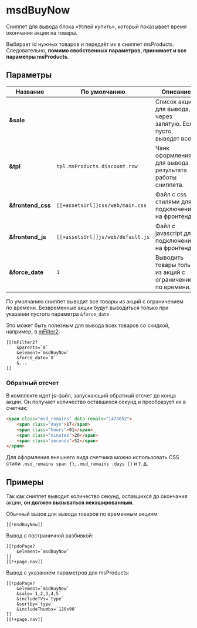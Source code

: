 # msdBuyNow

Сниппет для вывода блока «Успей купить», который показывает время окончания акции на товары.

Выбирает id нужных товаров и передаёт их в сниппет msProducts.
Следовательно, **помимо свобственных параметров, принимает и все параметры msProducts**.

## Параметры

| Название          | По умолчанию                    | Описание                                                         |
|-------------------|---------------------------------|------------------------------------------------------------------|
| **&sale**         |                                 | Список акций для вывода, через запятую. Если пусто, выведет все. |
| **&tpl**          | `tpl.msProducts.discount.row`     | Чанк оформления для вывода результата работы сниппета.           |
| **&frontend_css** | `[[+assetsUrl]]css/web/main.css`  | Файл с css стилями для подключения на фронтенде.                 |
| **&frontend_js**  | `[[+assetsUrl]]js/web/default.js` | Файл с javascript для подключения на фронтенде.                  |
| **&force_date**   | `1`                               | Выводить товары только из акций с ограничением по времени.       |

По умолчанию сниппет выводит все товары из акций с ограничением по времени.
Безвременные акции будут выводиться только при указании пустого параметра `&force_date`

Это может быть полезным для вывода всех товаров со скидкой, например, в [mFilter2][1]:

``` modx
[[!mFilter2?
    &parents=`0`
    &element=`msdBuyNow`
    &force_date=`0`
    &...
]]
```

### Обратный отсчет

В комплекте идет js-файл, запускающий обратный отсчет до конца акции. Он получает количество оставшихся секунд и преобразует их в счетчик:

``` html
<span class="msd_remains" data-remain="1473652">
    <span class="days">17</span>
    <span class="hours">01</span>
    <span class="minutes">20</span>
    <span class="seconds">52</span>
</span>
```

Для оформления внешнего вида счетчика можно использовать CSS стили `.msd_remains span {}`, `.msd_remains .days {}` и т. д.

## Примеры

Так как сниппет выводит количество секунд, оставшихся до окончания акции, **он должен вызываться некэшированным**.

Обычный вызов для вывода товаров по временным акциям:

``` modx
[[!msdBuyNow]]
```

Вывод с постраничной разбивкой:

``` modx
[[!pdoPage?
    &element=`msdBuyNow`
]]
[[!+page.nav]]
```

Вывод с указанием параметров для msProducts:

``` modx
[[!pdoPage?
    &element=`msdBuyNow`
    &sale=`1,2,3,4,5`
    &includeTVs=`type`
    &sortby=`type`
    &includeThumbs=`120x90`
]]
[[!+page.nav]]
```

[1]: /components/03_mSearch2/01_Сниппеты/02_mFilter2.md
